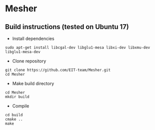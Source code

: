 # Mesher
## Build instructions (tested on Ubuntu 17)

* Install dependencies
```
sudo apt-get install libcgal-dev libglu1-mesa libxi-dev libxmu-dev libglu1-mesa-dev
```

* Clone repository
```
git clone https://github.com/EIT-team/Mesher.git
cd Mesher
```

* Make build directory
```
cd Mesher
mkdir build
```
* Compile
```
cd build
cmake ..
make
```


